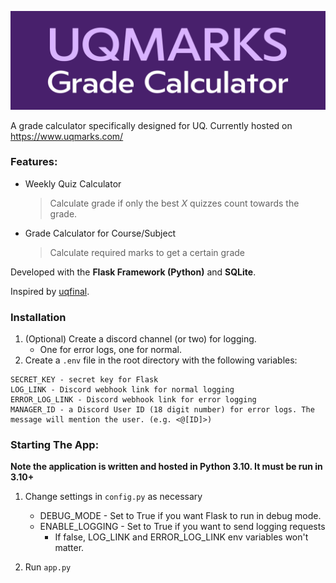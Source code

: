 ![UQMARKS logo image](./static/images/share_small.png)

A grade calculator specifically designed for UQ. 
Currently hosted on https://www.uqmarks.com/

### Features:
* Weekly Quiz Calculator
	> Calculate grade if only the best *X* quizzes count towards the grade.
* Grade Calculator for Course/Subject
	>Calculate required marks to get a certain grade

Developed with the **Flask Framework (Python)** and **SQLite**.

Inspired by [uqfinal](https://uqfinal.com/). 

### Installation
1. (Optional) Create a discord channel (or two) for logging. 
   - One for error logs, one for normal.
2. Create a `.env` file in the root directory with the following variables:
```
SECRET_KEY - secret key for Flask
LOG_LINK - Discord webhook link for normal logging
ERROR_LOG_LINK - Discord webhook link for error logging
MANAGER_ID - a Discord User ID (18 digit number) for error logs. The message will mention the user. (e.g. <@[ID]>)
```

### Starting The App:
**Note the application is written and hosted in Python 3.10. It must be run in 3.10+**
1. Change settings in `config.py` as necessary
   - DEBUG_MODE - Set to True if you want Flask to run in debug mode.
   - ENABLE_LOGGING - Set to True if you want to send logging requests
      - If false, LOG_LINK and ERROR_LOG_LINK env variables won't matter.

2. Run `app.py`
